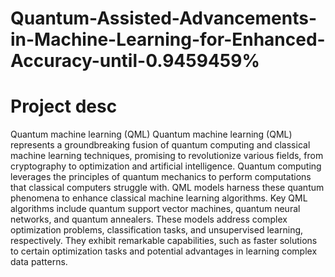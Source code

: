 # Quantum-Assisted-Advancements-in-Machine-Learning-for-Enhanced-Accuracy-until-0.9459459%

# Project desc

Quantum machine learning (QML)
Quantum machine learning (QML) represents a groundbreaking fusion of quantum computing and classical machine learning techniques, promising to revolutionize various fields, from cryptography to optimization and artificial intelligence. Quantum computing leverages the principles of quantum mechanics to perform computations that classical computers struggle with. QML models harness these quantum phenomena to enhance classical machine learning algorithms. Key QML algorithms include quantum support vector machines, quantum neural networks, and quantum annealers. These models address complex optimization problems, classification tasks, and unsupervised learning, respectively. They exhibit remarkable capabilities, such as faster solutions to certain optimization tasks and potential advantages in learning complex data patterns.
